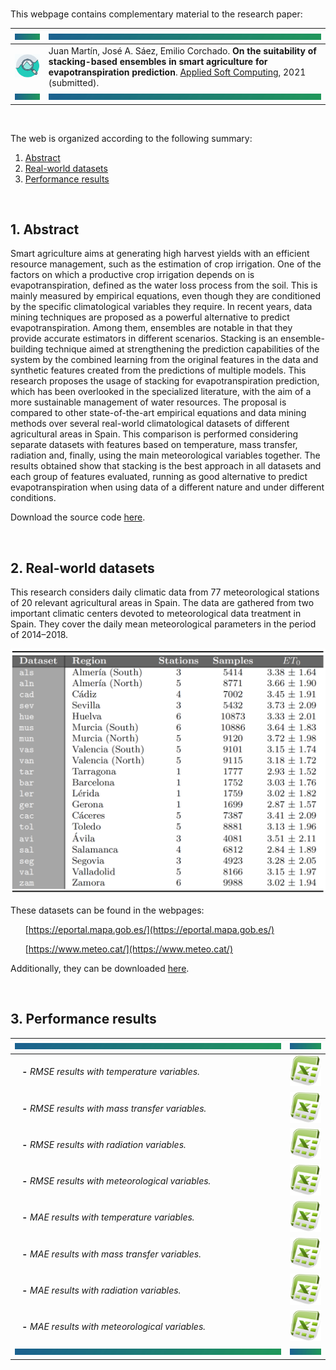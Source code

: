 <br>

This webpage contains complementary material to the research paper:

| <a href="#img1"><img src="bannercolor.jpg" width="100" height="10"></a>| <a href="#img1"><img src="bannercolor.jpg" width="750" height="10"></a>|
|:---|:---|
|<a href="#img1"><img src="icon-research.jpg" width="150"></a>|Juan Martín, José A. Sáez, Emilio Corchado. **On the suitability of stacking-based ensembles in smart agriculture for evapotranspiration prediction**. [Applied Soft Computing](https://www.journals.elsevier.com/applied-soft-computing), 2021 (submitted).|
| <a href="#img1"><img src="bannercolor.jpg" width="100" height="10"></a>| <a href="#img1"><img src="bannercolor.jpg" width="750" height="10"></a>|

<br>

The web is organized according to the following summary:

1. [Abstract](#Abstract)
2. [Real-world datasets](#Datasets)
3. [Performance results](#Performance)

<br>
 
## <a name="Abstract"></a> 1. Abstract
Smart agriculture aims at generating high harvest yields with an efficient resource management, such as the estimation of crop irrigation. One of the factors on which a productive crop irrigation depends on is evapotranspiration, defined as the water loss process from the soil. This is mainly measured by empirical equations, even though they are conditioned by the specific climatological variables they require. In recent years, data mining techniques are proposed as a powerful alternative to predict evapotranspiration. Among them, ensembles are notable in that they provide accurate estimators in different scenarios. Stacking is an ensemble-building technique aimed at strengthening the prediction capabilities of the system by the combined learning from the original features in the data and synthetic features created from the predictions of multiple models. This research proposes the usage of stacking for evapotranspiration prediction, which has been overlooked in the specialized literature, with the aim of a more sustainable management of water resources. The proposal is compared to other state-of-the-art empirical equations and data mining methods over several real-world climatological datasets of different agricultural areas in Spain. This comparison is performed considering separate datasets with features based on temperature, mass transfer, radiation and, finally, using the main meteorological variables together. The results obtained show that stacking is the best approach in all datasets and each group of features evaluated, running as good alternative to predict evapotranspiration when using data of a different nature and under different conditions.

Download the source code [here](https://raw.github.com/juanmartinsantos/et0stacking/master/docs/cod.zip).

<br>
 
 
## <a name="Datasets"></a> 2. Real-world datasets
This research considers daily climatic data from 77 meteorological stations of 20 relevant agricultural areas in Spain. The data are gathered from two important climatic centers devoted to meteorological data treatment in Spain. They cover the daily mean meteorological parameters in the period of 2014–2018.

<center>
<a href="#img2"><img src="sb_datasets.png" width="600"></a>
</center>

These datasets can be found in the webpages:

&nbsp;&nbsp;&nbsp;&nbsp;&nbsp;&nbsp;[https://eportal.mapa.gob.es/](https://eportal.mapa.gob.es/)

&nbsp;&nbsp;&nbsp;&nbsp;&nbsp;&nbsp;[https://www.meteo.cat/](https://www.meteo.cat/)

Additionally, they can be downloaded [here](https://raw.github.com/juanmartinsantos/et0stacking/master/docs/datasets.zip).

<br>

## <a name="Performance"></a> 3. Performance results

|<a href="#img1"><img src="bannercolor.jpg" width="750" height="10"></a>|<a href="#img1"><img src="bannercolor.jpg" width="100" height="10"></a>|
|:---|:---:|
|&nbsp;&nbsp;&nbsp;**-** *RMSE results with temperature variables.* | [<img src="icon-excel.png" width="50">](https://raw.github.com/juanmartinsantos/et0stacking/master/docs/temperature.xlsx)|
|&nbsp;&nbsp;&nbsp;**-** *RMSE results with mass transfer variables.* | [<img src="icon-excel.png" width="50">](https://raw.github.com/juanmartinsantos/et0stacking/master/docs/mass.xlsx)|
|&nbsp;&nbsp;&nbsp;**-** *RMSE results with radiation variables.* | [<img src="icon-excel.png" width="50">](https://raw.github.com/juanmartinsantos/et0stacking/master/docs/radiation.xlsx)|
|&nbsp;&nbsp;&nbsp;**-** *RMSE results with meteorological variables.* | [<img src="icon-excel.png" width="50">](https://raw.github.com/juanmartinsantos/et0stacking/master/docs/meteorological.xlsx)|
|&nbsp;&nbsp;&nbsp;**-** *MAE results with temperature variables.* | [<img src="icon-excel.png" width="50">](https://raw.github.com/juanmartinsantos/et0stacking/master/docs/temperature_MAE.xls)|
|&nbsp;&nbsp;&nbsp;**-** *MAE results with mass transfer variables.* | [<img src="icon-excel.png" width="50">](https://raw.github.com/juanmartinsantos/et0stacking/master/docs/mass_MAE.xls)|
|&nbsp;&nbsp;&nbsp;**-** *MAE results with radiation variables.* | [<img src="icon-excel.png" width="50">](https://raw.github.com/juanmartinsantos/et0stacking/master/docs/Radiation_MAE.xls)|
|&nbsp;&nbsp;&nbsp;**-** *MAE results with meteorological variables.* | [<img src="icon-excel.png" width="50">](https://raw.github.com/juanmartinsantos/et0stacking/master/docs/meteorological_MAE.xls)|
|<a href="#img1"><img src="bannercolor.jpg" width="750" height="10"></a>|<a href="#img1"><img src="bannercolor.jpg" width="100" height="10"></a>|
